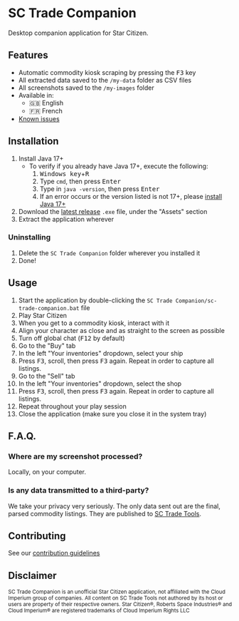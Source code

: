 # SC Trade Companion
Desktop companion application for Star Citizen.

## Features
- Automatic commodity kiosk scraping by pressing the <kbd>F3</kbd> key
- All extracted data saved to the `/my-data` folder as CSV files
- All screenshots saved to the `/my-images` folder
- Available in: 
  - 🇬🇧 English
  - 🇫🇷 French
- [Known issues](https://github.com/EtienneLamoureux/sc-trade-companion/issues?q=is%3Aopen+is%3Aissue+label%3Abug)

## Installation
1. Install Java 17+
    * To verify if you already have Java 17+, execute the following:
       1. <kbd>Windows key</kbd>+<kbd>R</kbd>
       2. Type `cmd`, then press <kbd>Enter</kbd>
       3. Type in `java -version`, then press <kbd>Enter</kbd>
       4. If an error occurs or the version listed is not 17+, please [install Java 17+](https://www.oracle.com/java/technologies/downloads/)
3. Download the [latest release](https://github.com/EtienneLamoureux/sc-trade-companion/releases) `.exe` file, under the "Assets" section
4. Extract the application wherever

### Uninstalling
1. Delete the `SC Trade Companion` folder wherever you installed it
2. Done!

## Usage
1. Start the application by double-clicking the `SC Trade Companion/sc-trade-companion.bat` file
2. Play Star Citizen
3. When you get to a commodity kiosk, interact with it
4. Align your character as close and as straight to the screen as possible
5. Turn off global chat (<kbd>F12</kbd> by default)
6. Go to the "Buy" tab
7. In the left "Your inventories" dropdown, select your ship
8. Press <kbd>F3</kbd>, scroll, then press <kbd>F3</kbd> again. Repeat in order to capture all listings.
9. Go to the "Sell" tab
10. In the left "Your inventories" dropdown, select the shop
8. Press <kbd>F3</kbd>, scroll, then press <kbd>F3</kbd> again. Repeat in order to capture all listings.
12. Repeat throughout your play session
13. Close the application (make sure you close it in the system tray)

## F.A.Q.
### Where are my screenshot processed?
Locally, on your computer. 

### Is any data transmitted to a third-party?
We take your privacy very seriously. The only data sent out are the final, parsed commodity listings. They are published to [SC Trade Tools](https://sc-trade.tools). 

## Contributing
See our [contribution guidelines](./CONTRIBUTING.md)

## Disclaimer
<sup>SC Trade Companion is an unofficial Star Citizen application, not affiliated with the Cloud Imperium group of companies. All content on SC Trade Tools not authored by its host or users are property of their respective owners. Star Citizen®, Roberts Space Industries® and Cloud Imperium® are registered trademarks of Cloud Imperium Rights LLC</sup>
